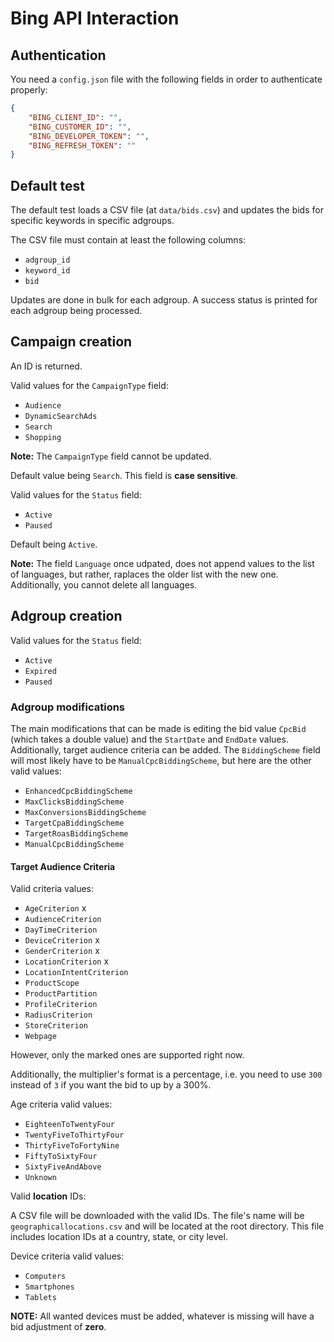 # Bing API Interaction

## Authentication

You need a `config.json` file with the following fields in order to authenticate properly:

```json
{
    "BING_CLIENT_ID": "",
    "BING_CUSTOMER_ID": "",
    "BING_DEVELOPER_TOKEN": "",
    "BING_REFRESH_TOKEN": ""
}
```

## Default test

The default test loads a CSV file (at `data/bids.csv`) and updates the bids for specific keywords in specific adgroups.

The CSV file must contain at least the following columns:

* `adgroup_id`
* `keyword_id`
* `bid`

Updates are done in bulk for each adgroup. A success status is printed for each adgroup being processed.

## Campaign creation

An ID is returned.

Valid values for the `CampaignType` field:

* `Audience`
* `DynamicSearchAds`
* `Search`
* `Shopping`

**Note:** The `CampaignType` field cannot be updated.

Default value being `Search`. This field is **case sensitive**.

Valid values for the `Status` field:

* `Active`
* `Paused`

Default being `Active`.

**Note:** The field `Language` once udpated, does not append values to the list
of languages, but rather, raplaces the older list with the new one. Additionally,
you cannot delete all languages.

## Adgroup creation

Valid values for the `Status` field:

* `Active`
* `Expired`
* `Paused`

### Adgroup modifications

The main modifications that can be made is editing the bid value `CpcBid` (which takes a
double value) and the `StartDate` and `EndDate` values. Additionally, target audience criteria 
can be added. The `BiddingScheme` field will most likely have to be `ManualCpcBiddingScheme`,
but here are the other valid values:

* `EnhancedCpcBiddingScheme`
* `MaxClicksBiddingScheme`
* `MaxConversionsBiddingScheme`
* `TargetCpaBiddingScheme`
* `TargetRoasBiddingScheme`
* `ManualCpcBiddingScheme`

#### Target Audience Criteria

Valid criteria values:

* `AgeCriterion` x
* `AudienceCriterion`
* `DayTimeCriterion`
* `DeviceCriterion` x
* `GenderCriterion` x
* `LocationCriterion` x
* `LocationIntentCriterion`
* `ProductScope`
* `ProductPartition`
* `ProfileCriterion`
* `RadiusCriterion`
* `StoreCriterion`
* `Webpage`

However, only the marked ones are supported right now.

Additionally, the multiplier's format is a percentage, i.e. you need to use `300` instead of `3` if you want
the bid to up by a 300%.


Age criteria valid values:

* `EighteenToTwentyFour`
* `TwentyFiveToThirtyFour`
* `ThirtyFiveToFortyNine`
* `FiftyToSixtyFour`
* `SixtyFiveAndAbove`
* `Unknown`

Valid **location** IDs:

A CSV file will be downloaded with the valid IDs. The file's name will be
`geographicallocations.csv` and will be located at the root directory. This file
includes location IDs at a country, state, or city level.

Device criteria valid values:

* `Computers`
* `Smartphones`
* `Tablets`

**NOTE:** All wanted devices must be added, whatever is missing will have a bid adjustment of **zero**.




